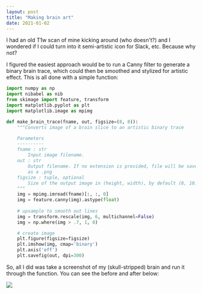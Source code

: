 ```yaml
---
layout: post
title: "Making brain art"
date: 2021-01-02
---
```


I had an old T1w scan of mine kicking around (who doesn't?) and I wondered if I could turn into it semi-artistic icon for Slack, etc. Because why not?

I figured the easiest approach would be to run a Canny filter to generate a binary brain trace, which could then be smoothed and stylized for artistic effect. This is all done with a simple function:

```python
import numpy as np
import nibabel as nib
from skimage import feature, transform
import matplotlib.pyplot as plt
import matplotlib.image as mpimg

def make_brain_trace(fname, out, figsize=(8, 8)):
    """Converts image of a brain slice to an artistic binary trace  

    Parameters
    ----------
    fname : str
        Input image filename.
    out : str
        Output filename. If no extension is provided, file will be saved 
        as a .png
    figsize : tuple, optional
        Size of the output image in (height, width), by default (8, 10)
    """
    img = mpimg.imread(fname)[:, :, 0]
    img = feature.canny(img).astype(float)
    
    # upsample to smooth out lines
    img = transform.rescale(img, 6, multichannel=False)
    img = np.where(img > .7, 1, 0)

    # create image
    plt.figure(figsize=figsize)
    plt.imshow(img, cmap='binary')
    plt.axis('off')
    plt.savefig(out, dpi=300)
```

So, all I did was take a screenshot of my (skull-stripped) brain and run it through the function. You can see the before and after below: 

<img style="display:block; margin-left:auto; margin-right:auto;" src="{{ site.baseurl }}/assets/img/brain_art.png">